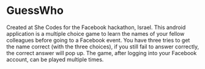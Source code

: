 # GuessWho
Created at She Codes for the Facebook hackathon, Israel. This android application is a multiple choice game to learn the names of your fellow colleagues before going to a Facebook event. You have three tries to get the name correct (with the three choices), if you still fail to answer correctly, the correct answer will pop up. The game, after logging into your Facebook account, can be played multiple times. 
